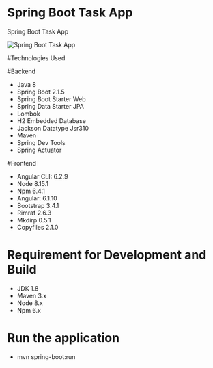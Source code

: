 # Spring Boot Task App
Spring Boot Task App


![Spring Boot Task App](https://fiverr-res.cloudinary.com/images/t_main1,q_auto,f_auto/gigs/126237016/original/54c821a4b90160e1255bd0d5c42f4cab5a1fdd8a/do-project-in-spring-boot-and-angular.png "Spring Boot Task App")

#Technologies Used

#Backend

- Java 8
- Spring Boot 2.1.5
- Spring Boot Starter Web
- Spring Data Starter JPA
- Lombok
- H2 Embedded Database
- Jackson Datatype Jsr310
- Maven
- Spring Dev Tools
- Spring Actuator

#Frontend

- Angular CLI: 6.2.9
- Node 8.15.1
- Npm 6.4.1
- Angular: 6.1.10
- Bootstrap 3.4.1
- Rimraf 2.6.3
- Mkdirp 0.5.1
- Copyfiles 2.1.0

# Requirement for Development and Build
- JDK 1.8
- Maven 3.x
- Node 8.x 
- Npm 6.x


# Run the application

- mvn spring-boot:run